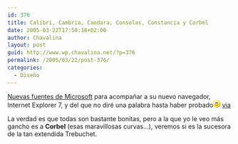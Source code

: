 ```yaml
---
id: 376
title: Calibri, Cambria, Candara, Consolas, Constancia y Corbel
date: 2005-03-22T17:50:18+02:00
author: Chavalina
layout: post
guid: http://www.wp.chavalina.net/?p=376
permalink: /2005/03/22/post-376/
categories:
  - Diseño
---
```

<a href="http://www.poynter.org/column.asp?id=47&#038;aid=78683" target="_blank">Nuevas fuentes de Microsoft</a> para acompañar a su nuevo navegador, Internet Explorer 7, y del que no diré una palabra hasta haber probado![emo](/imagenes/emoticonos/sonrisa.gif) <a href="http://ricplan.f2o.org/index/2005/03/22/217-las-nuevas-fuentes-de-microsoft" target="_blank">via</a> 

La verdad es que todas son bastante bonitas, pero a la que yo le veo más gancho es a **Corbel** (esas maravillosas curvas…), veremos si es la sucesora de la tan extendida Trebuchet.